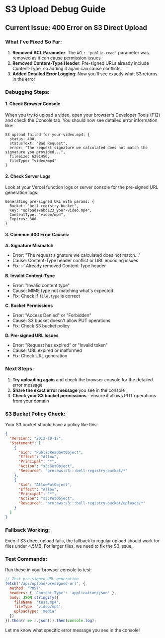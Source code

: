 # S3 Upload Debug Guide

## Current Issue: 400 Error on S3 Direct Upload

### What I've Fixed So Far:

1. **Removed ACL Parameter**: The `ACL: 'public-read'` parameter was removed as it can cause permission issues
2. **Removed Content-Type Header**: Pre-signed URLs already include Content-Type, so adding it again can cause conflicts
3. **Added Detailed Error Logging**: Now you'll see exactly what S3 returns in the error

### Debugging Steps:

#### 1. Check Browser Console
When you try to upload a video, open your browser's Developer Tools (F12) and check the Console tab. You should now see detailed error information like:

```
S3 upload failed for your-video.mp4: {
  status: 400,
  statusText: "Bad Request", 
  error: "The request signature we calculated does not match the signature you provided...",
  fileSize: 6291456,
  fileType: "video/mp4"
}
```

#### 2. Check Server Logs
Look at your Vercel function logs or server console for the pre-signed URL generation logs:

```
Generating pre-signed URL with params: {
  Bucket: "bell-registry-bucket",
  Key: "uploads/abc123_your-video.mp4",
  ContentType: "video/mp4",
  Expires: 300
}
```

#### 3. Common 400 Error Causes:

**A. Signature Mismatch**
- Error: "The request signature we calculated does not match..."
- Cause: Content-Type header conflict or URL encoding issues
- Fix: ✅ Already removed Content-Type header

**B. Invalid Content-Type**
- Error: "Invalid content type"
- Cause: MIME type not matching what's expected
- Fix: Check if `file.type` is correct

**C. Bucket Permissions**
- Error: "Access Denied" or "Forbidden"
- Cause: S3 bucket doesn't allow PUT operations
- Fix: Check S3 bucket policy

**D. Pre-signed URL Issues**
- Error: "Request has expired" or "Invalid token"
- Cause: URL expired or malformed
- Fix: Check URL generation

### Next Steps:

1. **Try uploading again** and check the browser console for the detailed error message
2. **Share the exact error message** you see in the console
3. **Check your S3 bucket permissions** - ensure it allows PUT operations from your domain

### S3 Bucket Policy Check:

Your S3 bucket should have a policy like this:

```json
{
  "Version": "2012-10-17",
  "Statement": [
    {
      "Sid": "PublicReadGetObject",
      "Effect": "Allow",
      "Principal": "*",
      "Action": "s3:GetObject",
      "Resource": "arn:aws:s3:::bell-registry-bucket/*"
    },
    {
      "Sid": "AllowPutObject",
      "Effect": "Allow",
      "Principal": "*",
      "Action": "s3:PutObject",
      "Resource": "arn:aws:s3:::bell-registry-bucket/uploads/*"
    }
  ]
}
```

### Fallback Working:

Even if S3 direct upload fails, the fallback to regular upload should work for files under 4.5MB. For larger files, we need to fix the S3 issue.

### Test Commands:

Run these in your browser console to test:

```javascript
// Test pre-signed URL generation
fetch('/api/upload/presigned-url', {
  method: 'POST',
  headers: { 'Content-Type': 'application/json' },
  body: JSON.stringify({
    fileName: 'test.mp4',
    fileType: 'video/mp4', 
    uploadType: 'media'
  })
}).then(r => r.json()).then(console.log);
```

Let me know what specific error message you see in the console!
